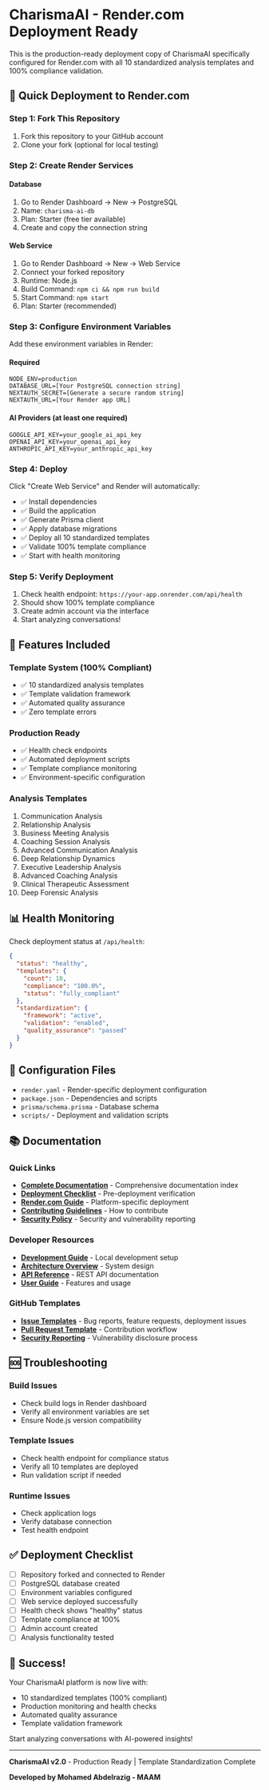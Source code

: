 # CharismaAI - Render.com Deployment Ready

This is the production-ready deployment copy of CharismaAI specifically configured for Render.com with all 10 standardized analysis templates and 100% compliance validation.

## 🚀 Quick Deployment to Render.com

### Step 1: Fork This Repository
1. Fork this repository to your GitHub account
2. Clone your fork (optional for local testing)

### Step 2: Create Render Services

#### Database
1. Go to Render Dashboard → New → PostgreSQL
2. Name: `charisma-ai-db`
3. Plan: Starter (free tier available)
4. Create and copy the connection string

#### Web Service  
1. Go to Render Dashboard → New → Web Service
2. Connect your forked repository
3. Runtime: Node.js
4. Build Command: `npm ci && npm run build`
5. Start Command: `npm start`
6. Plan: Starter (recommended)

### Step 3: Configure Environment Variables

Add these environment variables in Render:

#### Required
```env
NODE_ENV=production
DATABASE_URL=[Your PostgreSQL connection string]
NEXTAUTH_SECRET=[Generate a secure random string]
NEXTAUTH_URL=[Your Render app URL]
```

#### AI Providers (at least one required)
```env
GOOGLE_API_KEY=your_google_ai_api_key
OPENAI_API_KEY=your_openai_api_key  
ANTHROPIC_API_KEY=your_anthropic_api_key
```

### Step 4: Deploy
Click "Create Web Service" and Render will automatically:
- ✅ Install dependencies
- ✅ Build the application  
- ✅ Generate Prisma client
- ✅ Apply database migrations
- ✅ Deploy all 10 standardized templates
- ✅ Validate 100% template compliance
- ✅ Start with health monitoring

### Step 5: Verify Deployment
1. Check health endpoint: `https://your-app.onrender.com/api/health`
2. Should show 100% template compliance
3. Create admin account via the interface
4. Start analyzing conversations!

## 🎯 Features Included

### Template System (100% Compliant)
- ✅ 10 standardized analysis templates
- ✅ Template validation framework
- ✅ Automated quality assurance
- ✅ Zero template errors

### Production Ready
- ✅ Health check endpoints
- ✅ Automated deployment scripts
- ✅ Template compliance monitoring
- ✅ Environment-specific configuration

### Analysis Templates
1. Communication Analysis
2. Relationship Analysis  
3. Business Meeting Analysis
4. Coaching Session Analysis
5. Advanced Communication Analysis
6. Deep Relationship Dynamics
7. Executive Leadership Analysis
8. Advanced Coaching Analysis
9. Clinical Therapeutic Assessment
10. Deep Forensic Analysis

## 📊 Health Monitoring

Check deployment status at `/api/health`:
```json
{
  "status": "healthy",
  "templates": {
    "count": 10,
    "compliance": "100.0%",
    "status": "fully_compliant"
  },
  "standardization": {
    "framework": "active",
    "validation": "enabled",
    "quality_assurance": "passed"
  }
}
```

## 🔧 Configuration Files

- `render.yaml` - Render-specific deployment configuration
- `package.json` - Dependencies and scripts
- `prisma/schema.prisma` - Database schema
- `scripts/` - Deployment and validation scripts

## 📚 Documentation

### Quick Links
- **[Complete Documentation](docs/README.md)** - Comprehensive documentation index
- **[Deployment Checklist](docs/DEPLOYMENT_CHECKLIST.md)** - Pre-deployment verification
- **[Render.com Guide](docs/RENDER_DEPLOYMENT.md)** - Platform-specific deployment
- **[Contributing Guidelines](.github/CONTRIBUTING.md)** - How to contribute
- **[Security Policy](.github/SECURITY.md)** - Security and vulnerability reporting

### Developer Resources
- **[Development Guide](DOCs/DEVELOPMENT_GUIDE.md)** - Local development setup
- **[Architecture Overview](DOCs/ARCHITECTURE.md)** - System design
- **[API Reference](DOCs/API_REFERENCE.md)** - REST API documentation
- **[User Guide](DOCs/USER_GUIDE.md)** - Features and usage

### GitHub Templates
- **[Issue Templates](.github/ISSUE_TEMPLATE/)** - Bug reports, feature requests, deployment issues
- **[Pull Request Template](.github/pull_request_template.md)** - Contribution workflow
- **[Security Reporting](.github/SECURITY.md)** - Vulnerability disclosure process

## 🆘 Troubleshooting

### Build Issues
- Check build logs in Render dashboard
- Verify all environment variables are set
- Ensure Node.js version compatibility

### Template Issues  
- Check health endpoint for compliance status
- Verify all 10 templates are deployed
- Run validation script if needed

### Runtime Issues
- Check application logs
- Verify database connection
- Test health endpoint

## ✅ Deployment Checklist

- [ ] Repository forked and connected to Render
- [ ] PostgreSQL database created
- [ ] Environment variables configured
- [ ] Web service deployed successfully
- [ ] Health check shows "healthy" status
- [ ] Template compliance at 100%
- [ ] Admin account created
- [ ] Analysis functionality tested

## 🎊 Success!

Your CharismaAI platform is now live with:
- 10 standardized templates (100% compliant)
- Production monitoring and health checks
- Automated quality assurance
- Template validation framework

Start analyzing conversations with AI-powered insights!

---

**CharismaAI v2.0** - Production Ready | Template Standardization Complete

**Developed by Mohamed Abdelrazig - MAAM**
